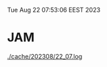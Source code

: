 Tue Aug 22 07:53:06 EEST 2023
# JAM
<a href='./cache/202308/22_07.log'>./cache/202308/22_07.log</a>
